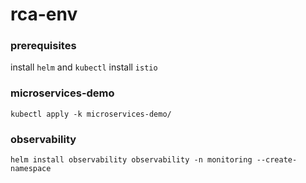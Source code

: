 # rca-env

### prerequisites

install `helm` and `kubectl`
install `istio`

### microservices-demo

```shell
kubectl apply -k microservices-demo/
```

### observability

```shell
helm install observability observability -n monitoring --create-namespace
```